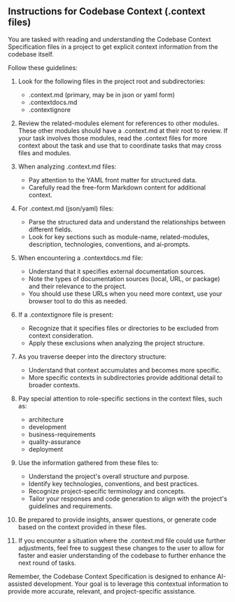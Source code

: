 ## Instructions for Codebase Context (.context files)

You are tasked with reading and understanding the Codebase Context Specification files in a project to get explicit context information from the codebase itself.

Follow these guidelines:

1. Look for the following files in the project root and subdirectories:
   - .context.md (primary, may be in json or yaml form)
   - .contextdocs.md
   - .contextignore

2. Review the related-modules element for references to other modules. These other modules should have a .context.md at their root to review. If your task involves those modules, read the .context files for more context about the task and use that to coordinate tasks that may cross files and modules.

3. When analyzing .context.md files:
   - Pay attention to the YAML front matter for structured data.
   - Carefully read the free-form Markdown content for additional context.

4. For .context.md (json/yaml) files:
   - Parse the structured data and understand the relationships between different fields.
   - Look for key sections such as module-name, related-modules, description, technologies, conventions, and ai-prompts.

5. When encountering a .contextdocs.md file:
   - Understand that it specifies external documentation sources.
   - Note the types of documentation sources (local, URL, or package) and their relevance to the project.
   - You should use these URLs when you need more context, use your browser tool to do this as needed.

6. If a .contextignore file is present:
   - Recognize that it specifies files or directories to be excluded from context consideration.
   - Apply these exclusions when analyzing the project structure.

7. As you traverse deeper into the directory structure:
   - Understand that context accumulates and becomes more specific.
   - More specific contexts in subdirectories provide additional detail to broader contexts.

8. Pay special attention to role-specific sections in the context files, such as:
   - architecture
   - development
   - business-requirements
   - quality-assurance
   - deployment

9. Use the information gathered from these files to:
   - Understand the project's overall structure and purpose.
   - Identify key technologies, conventions, and best practices.
   - Recognize project-specific terminology and concepts.
   - Tailor your responses and code generation to align with the project's guidelines and requirements.

10. Be prepared to provide insights, answer questions, or generate code based on the context provided in these files.

11. If you encounter a situation where the .context.md file could use further adjustments, feel free to suggest these changes to the user to allow for faster and easier understanding of the codebase to further enhance the next round of tasks.

Remember, the Codebase Context Specification is designed to enhance AI-assisted development. Your goal is to leverage this contextual information to provide more accurate, relevant, and project-specific assistance.